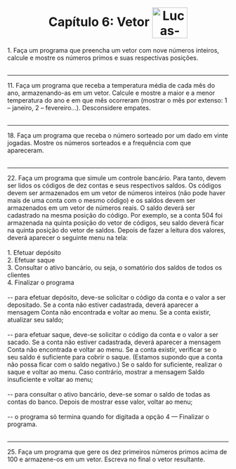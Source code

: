 <div align="center">
  <h1>
    Capítulo 6: Vetor 
    <img align="center" alt="Lucas-Java" height="70" width="80" src="https://cdn.jsdelivr.net/gh/devicons/devicon/icons/java/java-original.svg" />
  </h1>
</div>
<p>
  1. Faça um programa que preencha um vetor com nove números inteiros, calcule e mostre os números 
  primos e suas respectivas posições. <br>
  <br>
  <hr>
  11. Faça um programa que receba a temperatura média de cada mês do ano, armazenando-as em um vetor. 
  Calcule e mostre a maior e a menor temperatura do ano e em que mês ocorreram (mostrar o mês por
  extenso: 1 – janeiro, 2 – fevereiro...). Desconsidere empates. <br>
  <br>
  <hr>
  18. Faça um programa que receba o número sorteado por um dado em vinte jogadas. Mostre os números
  sorteados e a frequência com que apareceram. <br>
  <br>
  <hr>
  22. Faça um programa que simule um controle bancário. Para tanto, devem ser lidos os códigos de dez
  contas e seus respectivos saldos. Os códigos devem ser armazenados em um vetor de números inteiros
  (não pode haver mais de uma conta com o mesmo código) e os saldos devem ser armazenados em um
  vetor de números reais. O saldo deverá ser cadastrado na mesma posição do código. Por exemplo, se
  a conta 504 foi armazenada na quinta posição do vetor de códigos, seu saldo deverá ficar na quinta
  posição do vetor de saldos. Depois de fazer a leitura dos valores, deverá aparecer o seguinte menu na
  tela: <br>
  <br>
  1. Efetuar depósito <br>
  2. Efetuar saque <br>
  3. Consultar o ativo bancário, ou seja, o somatório dos saldos de todos os clientes <br>
  4. Finalizar o programa <br>
  <br>
  -- para efetuar depósito, deve-se solicitar o código da conta e o valor a ser depositado. Se a conta não
  estiver cadastrada, deverá aparecer a mensagem Conta não encontrada e voltar ao menu. Se a conta
  existir, atualizar seu saldo; <br>
  <br>
  -- para efetuar saque, deve-se solicitar o código da conta e o valor a ser sacado. Se a conta não estiver
  cadastrada, deverá aparecer a mensagem Conta não encontrada e voltar ao menu. Se a conta
  existir, verificar se o seu saldo é suficiente para cobrir o saque. (Estamos supondo que a conta não
  possa ficar com o saldo negativo.) Se o saldo for suficiente, realizar o saque e voltar ao menu. Caso
  contrário, mostrar a mensagem Saldo insuficiente e voltar ao menu; <br>
  <br>
  -- para consultar o ativo bancário, deve-se somar o saldo de todas as contas do banco. Depois de
  mostrar esse valor, voltar ao menu; <br>
  <br>
  -- o programa só termina quando for digitada a opção 4 — Finalizar o programa. <br>
  <br>
  <hr>
  25. Faça um programa que gere os dez primeiros números primos acima de 100 e armazene-os em um
  vetor. Escreva no final o vetor resultante.
</p>
